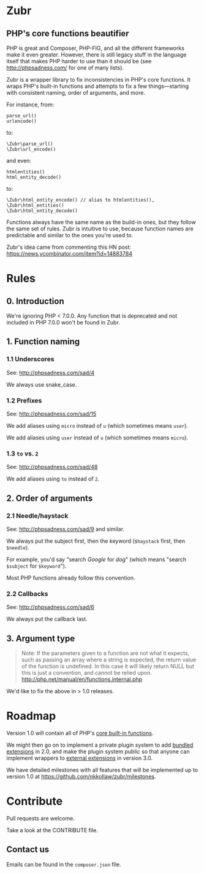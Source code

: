 # Zubr

## PHP's core functions beautifier

PHP is great and Composer, PHP-FIG, and all the different frameworks make it even greater. However, there is still legacy stuff in the language itself that makes PHP harder to use than it should be (see http://phpsadness.com/ for one of many lists).

Zubr is a wrapper library to fix inconsistencies in PHP's core functions. It wraps PHP's built-in functions and attempts to fix a few things—starting with consistent naming, order of arguments, and more.

For instance, from:

    parse_url()
    urlencode()
    
to:

    \Zubr\parse_url()
    \Zubr\url_encode()
    
and even:

    htmlentities()
    html_entity_decode()
    
to:

    \Zubr\html_entity_encode() // alias to htmlentities(), \Zubr\html_entities()
    \Zubr\html_entity_decode()
    
Functions always have the same name as the build-in ones, but they follow the same set of rules. Zubr is intuitive to use, because function names are predictable and similar to the ones you're used to. 

Zubr's idea came from commenting this HN post: https://news.ycombinator.com/item?id=14883784
    
# Rules

## 0. Introduction

We're ignoring PHP < 7.0.0. Any function that is deprecated and not included in PHP 7.0.0 won't be found in Zubr.
    
## 1. Function naming

### 1.1 Underscores

See: http://phpsadness.com/sad/4

We always use snake_case.

### 1.2 Prefixes

See: http://phpsadness.com/sad/15

We add aliases using `micro` instead of `u` (which sometimes means `user`).

We add aliases using `user` instead of `u` (which sometimes means `micro`).

### 1.3 `to` vs. `2`

See: http://phpsadness.com/sad/48

We add aliases using `to` instead of `2`.

## 2. Order of arguments

### 2.1 Needle/haystack

See: http://phpsadness.com/sad/9 and similar.

We always put the subject first, then the keyword (`$haystack` first, then `$needle`).

For example, you'd say "search *Google* for *dog*" (which means "search `$subject` for `$keyword`").

Most PHP functions already follow this convention.

### 2.2 Callbacks

See: http://phpsadness.com/sad/6

We always put the callback last.

## 3. Argument type

> Note: If the parameters given to a function are not what it expects, such as passing an array where a string is expected, the return value of the function is undefined. In this case it will likely return NULL but this is just a convention, and cannot be relied upon. http://php.net/manual/en/functions.internal.php

We'd like to fix the above in > 1.0 releases.

# Roadmap

Version 1.0 will contain all of PHP's [core built-in functions](http://php.net/manual/en/extensions.membership.php#extensions.membership.core).

We might then go on to implement a private plugin system to add [bundled extensions](http://php.net/manual/en/extensions.membership.php#extensions.membership.bundled) in 2.0, and make the plugin system public so that anyone can implement wrappers to [external extensions](http://php.net/manual/en/extensions.membership.php#extensions.membership.external) in version 3.0.

We have detailed milestones with all features that will be implemented up to version 1.0 at https://github.com/nkkollaw/zubr/milestones.

# Contribute

Pull requests are welcome.

Take a look at the CONTRIBUTE file. 
    
## Contact us

Emails can be found in the `composer.json` file.



